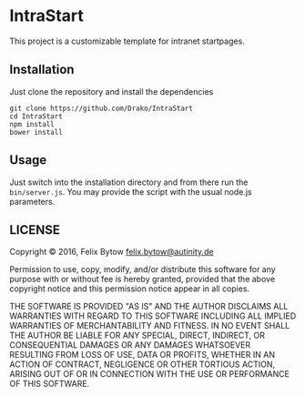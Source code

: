 # IntraStart

This project is a customizable template for intranet startpages.

## Installation

Just clone the repository and install the dependencies
```
git clone https://github.com/Drako/IntraStart
cd IntraStart
npm install
bower install
```

## Usage

Just switch into the installation directory and from there run the `bin/server.js`.
You may provide the script with the usual node.js parameters.

## LICENSE

Copyright © 2016, Felix Bytow <felix.bytow@autinity.de>

Permission to use, copy, modify, and/or distribute this software for any
purpose with or without fee is hereby granted, provided that the above
copyright notice and this permission notice appear in all copies.

THE SOFTWARE IS PROVIDED "AS IS" AND THE AUTHOR DISCLAIMS ALL WARRANTIES
WITH REGARD TO THIS SOFTWARE INCLUDING ALL IMPLIED WARRANTIES OF
MERCHANTABILITY AND FITNESS. IN NO EVENT SHALL THE AUTHOR BE LIABLE FOR
ANY SPECIAL, DIRECT, INDIRECT, OR CONSEQUENTIAL DAMAGES OR ANY DAMAGES
WHATSOEVER RESULTING FROM LOSS OF USE, DATA OR PROFITS, WHETHER IN AN
ACTION OF CONTRACT, NEGLIGENCE OR OTHER TORTIOUS ACTION, ARISING OUT OF
OR IN CONNECTION WITH THE USE OR PERFORMANCE OF THIS SOFTWARE.
